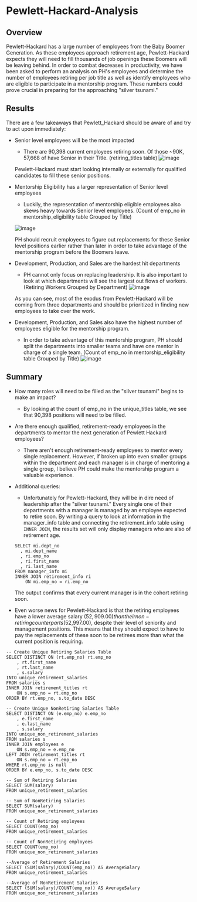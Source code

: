 # Pewlett-Hackard-Analysis

## Overview

Pewlett-Hackard has a large number of employees from the Baby Boomer Generation.  As these employees approach retirement age, Pewlett-Hackard expects they will need to fill thousands of job openings these Boomers will be leaving behind.  In order to combat decreases in productivity, we have been asked to perform an analysis on PH's employees and determine the number of employees retiring per job title as well as identify employees who are eligible to participate in a mentorship program.  These numbers could prove crucial in preparing for the approaching "silver tsunami."

## Results

There are a few takeaways that Pewlett_Hackard should be aware of and try to act upon immediately:

- Senior level employees will be the most impacted
  - There are 90,398 current employees retiring soon.  Of those ~90K, 57,668 of have Senior in their Title.
  (retiring_titles table) ![image](https://user-images.githubusercontent.com/79211628/115584681-9395f200-a290-11eb-9831-024f355bc3f4.png)
  
  Pewlett-Hackard must start looking internally or externally for qualified candidates to fill these senior positions.

- Mentorship Eligibility has a larger representation of Senior level employees
  - Luckily, the representation of mentorship eligible employees also skews heavy towards Senior level employees.
  (Count of emp_no in mentorship_eligibility table Grouped by Title) 
  
  ![image](https://user-images.githubusercontent.com/79211628/115585999-c096d480-a291-11eb-8d4b-8f2cd6fe61a3.png)

  PH should recruit employees to figure out replacements for these Senior level positions earlier rather than later in order to take advantage of the mentorship program before the Boomers leave.

- Development, Production, and Sales are the hardest hit departments
  - PH cannot only focus on replacing leadership.  It is also important to look at which departments will see the largest out flows of workers. (Retiring Workers Grouped by Department) ![image](https://user-images.githubusercontent.com/79211628/115587298-25066380-a293-11eb-9be7-47a3092479be.png)
  
  As you can see, most of the exodus from Pewlett-Hackard will be coming from three departments and should be prioritized in finding new employees to take over the work. 

- Development, Production, and Sales also have the highest number of employees eligible for the mentorship program.
  - In order to take advantage of this mentorship program, PH should split the departments into smaller teams and have one mentor in charge of a single team.
  (Count of emp_no in mentorship_eligibility table Grouped by Title) ![image](https://user-images.githubusercontent.com/79211628/115588103-02287f00-a294-11eb-8eff-97b39909d585.png)

## Summary
- How many roles will need to be filled as the "silver tsunami" begins to make an impact?
	- By looking at the count of emp_no in the unique_titles table, we see that 90,398 positions will need to be filled.

- Are there enough qualified, retirement-ready employees in the departments to mentor the next generation of Pewlett Hackard employees?
	- There aren't enough retirement-ready employees to mentor every single replacement.  However, if broken up into even smaller groups within the department and each manager is in charge of mentoring a single group, I believe PH could make the mentorship program a valuable experience.

- Additional queries:
  - Unfortunately for Pewlett-Hackard, they will be in dire need of leadership after the "silver tsunami."  Every single one of their departments with a manager is managed by an employee expected to retire soon.  By writing a query to look at information in the manager_info table and connecting the retirement_info table using `INNER JOIN`, the results set will only display managers who are also of retirement age.
  ```
  SELECT mi.dept_no
	, mi.dept_name
	, ri.emp_no
	, ri.first_name
	, ri.last_name
  FROM manager_info mi
  INNER JOIN retirement_info ri
	  ON mi.emp_no = ri.emp_no 
  ```
  The output confirms that every current manager is in the cohort retiring soon.
  
- Even worse news for Pewlett-Hackard is that the retiring employees have a lower average salary ($52,909.00) than their non-retiring counterparts ($52,997.00), despite their level of seniority and management positions.  This means that they should expect to have to pay the replacements of these soon to be retirees more than what the current position is requiring.
```
-- Create Unique Retiring Salaries Table
SELECT DISTINCT ON (rt.emp_no) rt.emp_no
	, rt.first_name
	, rt.last_name
	, s.salary
INTO unique_retirement_salaries
FROM salaries s
INNER JOIN retirement_titles rt
	ON s.emp_no = rt.emp_no
ORDER BY rt.emp_no, s.to_date DESC

-- Create Unique NonRetiring Salaries Table
SELECT DISTINCT ON (e.emp_no) e.emp_no
	, e.first_name
	, e.last_name
	, s.salary
INTO unique_non_retirement_salaries
FROM salaries s
INNER JOIN employees e
	ON s.emp_no = e.emp_no
LEFT JOIN retirement_titles rt
	ON s.emp_no = rt.emp_no
WHERE rt.emp_no is null
ORDER BY e.emp_no, s.to_date DESC

-- Sum of Retiring Salaries
SELECT SUM(salary)
FROM unique_retirement_salaries

-- Sum of NonRetiring Salaries
SELECT SUM(salary)
FROM unique_non_retirement_salaries

-- Count of Retiring employees
SELECT COUNT(emp_no)
FROM unique_retirement_salaries

-- Count of NonRetiring employees
SELECT COUNT(emp_no)
FROM unique_non_retirement_salaries

--Average of Retirement Salaries 
SELECT (SUM(salary)/COUNT(emp_no)) AS AverageSalary
FROM unique_retirement_salaries

--Average of NonRetirement Salaries 
SELECT (SUM(salary)/COUNT(emp_no)) AS AverageSalary
FROM unique_non_retirement_salaries
```
